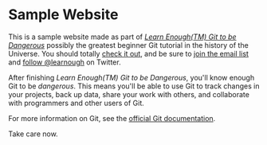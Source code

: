 # Sample Website

This is a sample website made as part of [*Learn Enough(TM)  Git to be Dangerous*](http://learnough.com/git-tutorial) possibly the greatest beginner Git tutorial in the history of the Universe. You should totally [check it out](http://learnough.com/git-tutorial), and be sure to [join the email list](http://learnenough.com/#email_list) and [follow @learnough](http://twitter.com/learnenough) on Twitter.

After finishing *Learn Enough(TM) Git to be Dangerous*, you'll know enough Git to be *dangerous*. This means you'll be able to use Git to track changes in your projects, back up data, share your work with others, and collaborate with programmers and other users of Git.

For more information on Git, see the
[official Git documentation](https://git-scm.com/).

Take care now.
